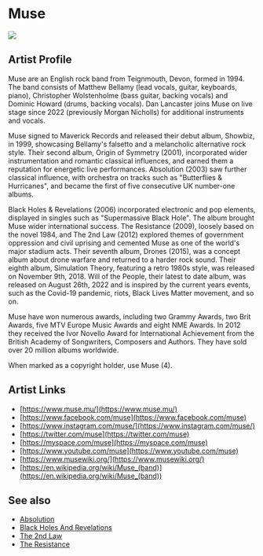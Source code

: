 # Muse

![](../../asssets/artists/Muse.png)

## Artist Profile

Muse are an English rock band from Teignmouth, Devon, formed in 1994. The band consists of Matthew Bellamy (lead vocals, guitar, keyboards, piano), Christopher Wolstenholme (bass guitar, backing vocals) and Dominic Howard (drums, backing vocals). Dan Lancaster joins Muse on live stage since 2022 (previously Morgan Nicholls) for additional instruments and vocals.

Muse signed to Maverick Records and released their debut album, Showbiz, in 1999, showcasing Bellamy's falsetto and a melancholic alternative rock style. Their second album, Origin of Symmetry (2001), incorporated wider instrumentation and romantic classical influences, and earned them a reputation for energetic live performances. Absolution (2003) saw further classical influence, with orchestra on tracks such as "Butterflies & Hurricanes", and became the first of five consecutive UK number-one albums.

Black Holes & Revelations (2006) incorporated electronic and pop elements, displayed in singles such as "Supermassive Black Hole". The album brought Muse wider international success. The Resistance (2009), loosely based on the novel 1984, and The 2nd Law (2012) explored themes of government oppression and civil uprising and cemented Muse as one of the world's major stadium acts. Their seventh album, Drones (2015), was a concept album about drone warfare and returned to a harder rock sound. Their eighth album, Simulation Theory, featuring a retro 1980s style, was released on November 9th, 2018. Will of the People, their latest to date album, was released on August 26th, 2022 and is inspired by the current years events, such as the Covid-19 pandemic, riots, Black Lives Matter movement, and so on.

Muse have won numerous awards, including two Grammy Awards, two Brit Awards, five MTV Europe Music Awards and eight NME Awards. In 2012 they received the Ivor Novello Award for International Achievement from the British Academy of Songwriters, Composers and Authors. They have sold over 20 million albums worldwide.

When marked as a copyright holder, use Muse (4).

## Artist Links

- [https://www.muse.mu/](https://www.muse.mu/)
- [https://www.facebook.com/muse](https://www.facebook.com/muse)
- [https://www.instagram.com/muse/](https://www.instagram.com/muse/)
- [https://twitter.com/muse](https://twitter.com/muse)
- [https://myspace.com/muse](https://myspace.com/muse)
- [https://www.youtube.com/muse](https://www.youtube.com/muse)
- [https://www.musewiki.org/](https://www.musewiki.org/)
- [https://en.wikipedia.org/wiki/Muse_(band)](https://en.wikipedia.org/wiki/Muse_(band))


## See also

- [Absolution](Muse-Absolution.md)
- [Black Holes And Revelations](Muse-Black_Holes_And_Revelations.md)
- [The 2nd Law](Muse-The_2nd_Law.md)
- [The Resistance](Muse-The_Resistance.md)
